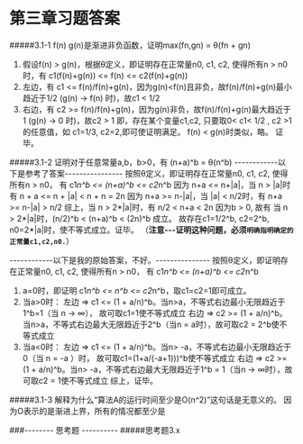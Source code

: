 第三章习题答案
=
#####3.1-1 f(n) g(n)是渐进非负函数，证明max(fn,gn) = θ(fn + gn)
1. 假设f(n) > g(n)，根据θ定义，即证明存在正常量n0, c1, c2, 使得所有n > n0时，有 c1(f(n)+g(n)) <= f(n) <= c2(f(n)+g(n))
2. 左边，有 c1 <= f(n)/f(n)+g(n)，因为g(n)<f(n)且非负，故f(n)/f(n)+g(n)最小趋近于1/2 (g(n) -> f(n) 时)，故c1 < 1/2
3. 右边，有 c2 >= f(n)/f(n)+g(n)，因为g(n)非负，故f(n)/f(n)+g(n)最大趋近于1 (g(n) -> 0 时)，故c2 > 1
即，存在某个变量c1,c2, 只要取0< c1< 1/2 , c2 >1的任意值，如 c1=1/3, c2=2,即可使证明满足。
f(n) < g(n)时类似，略。
证毕。

#####3.1-2 证明对于任意常量a,b，b>0，有 (n+a)^b = θ(n^b)
------------以下是参考了答案----------------
按照θ定义，即证明存在正常量n0, c1, c2, 使得所有n > n0， 有 c1*n^b <= (n+a)^b <= c2*n^b
因为 n+a <= n+|a|，当 n > |a|时有 n + a <= n + |a| < n + n = 2n 
因为 n+a >= n-|a|，当 |a| < n/2时，有 n+a >= n-|a| > n/2
综上，当 n > 2*|a|时，有   n/2 < n+a <  2n
因为b > 0, 故有 当 n > 2*|a|时，(n/2)^b < (n+a)^b <  (2n)^b 成立。
故存在c1=1/2^b, c2=2^b, n0=2*|a|时，使不等式成立。证毕。 （**注意---证明这种问题，必须`明确指明确定的正常量c1,c2,n0.`**）

------------以下是我的原始答案，不好。---------------
按照θ定义，即证明存在正常量n0, c1, c2, 使得所有n > n0， 有 c1*n^b <= (n+a)^b <= c2*n^b
1. a=0时，即证明 c1*n^b <= n^b <= c2*n^b，取c1=c2=1即可成立。
2. 当a>0时：
   左边 => c1 <= (1 + a/n)^b。当n>a，不等式右边最小无限趋近于1^b=1（当 n -> ∞）， 故可取c1=1使不等式成立
   右边 => c2 >= (1 + a/n)^b。当n>a，不等式右边最大无限趋近于2^b（当n = a时），故可取c2 = 2^b使不等式成立
3. 当a<0时：
   左边 => c1 <= (1 + a/n)^b。当n> -a，不等式右边最小无限趋近于0（当 n = -a ）时， 故可取c1=(1+a/(-a+1)))^b使不等式成立
   右边 => c2 >= (1 + a/n)^b。当n> -a，不等式右边最大无限趋近于1^b = 1（当n -> ∞时），故可取c2 = 1使不等式成立
综上，证毕。

#####3.1-3 解释为什么“算法A的运行时间至少是O(n^2)”这句话是无意义的。
因为O表示的是渐进上界，所有的情况都至少是

###-------- 思考题 ----------
#####思考题3.x 
